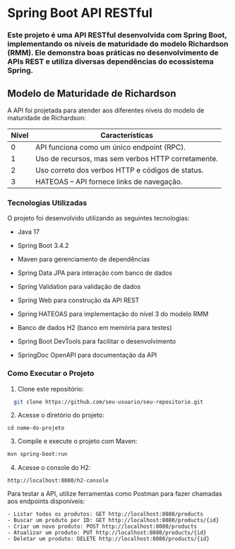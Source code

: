 # Spring Boot API RESTful

### Este projeto é uma API RESTful desenvolvida com Spring Boot, implementando os níveis de maturidade do modelo Richardson (RMM). Ele demonstra boas práticas no desenvolvimento de APIs REST e utiliza diversas dependências do ecossistema Spring.

## Modelo de Maturidade de Richardson

A API foi projetada para atender aos diferentes níveis do modelo de maturidade de Richardson:

| Nível | Características                                    |
|-------|----------------------------------------------------|
|0| API funciona como um único endpoint (RPC).         |
|1| Uso de recursos, mas sem verbos HTTP corretamente. |
|2| Uso correto dos verbos HTTP e códigos de status.|
|3| HATEOAS – API fornece links de navegação.|

### Tecnologias Utilizadas

O projeto foi desenvolvido utilizando as seguintes tecnologias:

* Java 17

* Spring Boot 3.4.2

* Maven para gerenciamento de dependências

* Spring Data JPA para interação com banco de dados

* Spring Validation para validação de dados

* Spring Web para construção da API REST

* Spring HATEOAS para implementação do nível 3 do modelo RMM

* Banco de dados H2 (banco em memória para testes)

* Spring Boot DevTools para facilitar o desenvolvimento

* SpringDoc OpenAPI para documentação da API

### Como Executar o Projeto

1. Clone este repositório:
 ```bash
   git clone https://github.com/seu-usuario/seu-repositorio.git
 ```

2. Acesse o diretório do projeto:
 ```
cd nome-do-projeto
 ```
3. Compile e execute o projeto com Maven:
 ```bash
mvn spring-boot:run
 ```
4. Acesse o console do H2:
 ```
http://localhost:8080/h2-console
 ```
Para testar a API, utilize ferramentas como Postman para fazer chamadas aos endpoints disponíveis:
 ```
- Listar todos os produtos: GET http://localhost:8080/products
- Buscar um produto por ID: GET http://localhost:8080/products/{id}
- Criar um novo produto: POST http://localhost:8080/products
- Atualizar um produto: PUT http://localhost:8080/products/{id}
- Deletar um produto: DELETE http://localhost:8080/products/{id}
 ```
